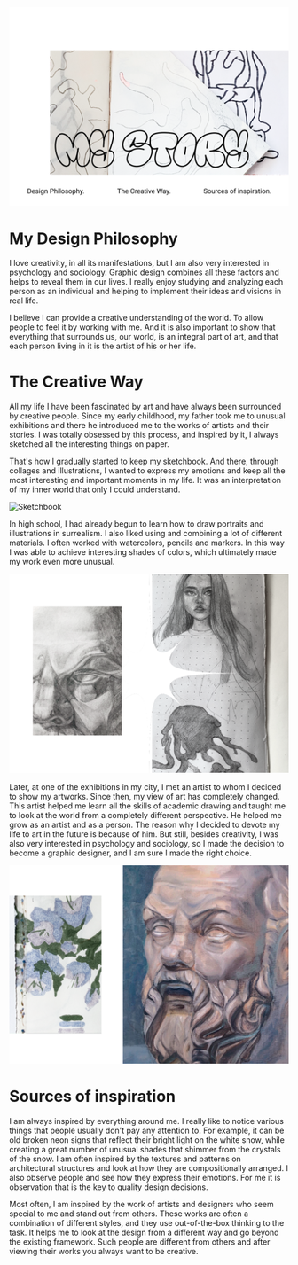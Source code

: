 ![Title](IMG/title.png)

# My Design Philosophy

I love creativity, in all its manifestations, but I am also very interested in psychology and sociology. Graphic design combines all these factors and helps to reveal them in our lives. I really enjoy studying and analyzing each person as an individual and helping to implement their ideas and visions in real life. 

I believe I can provide a creative understanding of the world. To allow people to feel it by working with me. And it is also important to show that everything that surrounds us, our world, is an integral part of art, and that each person living in it is the artist of his or her life.  

# The Creative Way

All my life I have been fascinated by art and have always been surrounded by creative people. Since my early childhood, my father took me to unusual exhibitions and there he introduced me to the works of artists and their stories. I was totally obsessed by this process, and inspired by it, I always sketched all the interesting things on paper. 

That's how I gradually started to keep my sketchbook. And there, through collages and illustrations, I wanted to express my emotions and keep all the most interesting and important moments in my life. It was an interpretation of my inner world that only I could understand.

![Sketchbook](IMG/2.png)

In high school, I had already begun to learn how to draw portraits and illustrations in surrealism. I also liked using and combining a lot of different materials. I often worked with watercolors, pencils and markers. In this way I was able to achieve interesting shades of colors, which ultimately made my work even more unusual. 

![illustrations](IMG/3.png)

Later, at one of the exhibitions in my city, I met an artist to whom I decided to show my artworks. Since then, my view of art has completely changed. This artist helped me learn all the skills of academic drawing and taught me to look at the world from a completely different perspective. He helped me grow as an artist and as a person. The reason why I decided to devote my life to art in the future is because of him. But still, besides creativity, I was also very interested in psychology and sociology, so I made the decision to become a graphic designer, and I am sure I made the right choice.

![Artworks](IMG/4.png)

# Sources of inspiration

I am always inspired by everything around me. I really like to notice various things that people usually don't pay any attention to.
For example, it can be old broken neon signs that reflect their bright light on the white snow, while creating a great number of unusual shades that shimmer from the crystals of the snow. I am often inspired by the textures and patterns on architectural structures and look at how they are compositionally arranged. I also observe people and see how they express their emotions. For me it is observation that is the key to quality design decisions. 

Most often, I am inspired by the work of artists and designers who seem special to me and stand out from others. These works are often a combination of different styles, and they use out-of-the-box thinking to the task. It helps me to look at the design from a different way and go beyond the existing framework. Such people are different from others and after viewing their works you always want to be creative.
